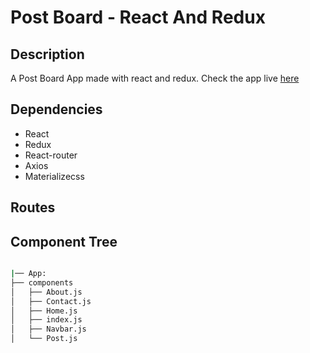 # Post Board -  React And Redux

## Description
A Post Board  App made with react and redux. Check the app live [here](https://ezequielmiranda87.github.io/react-post-board)

## Dependencies
- React
- Redux
- React-router
- Axios
- Materializecss

## Routes

## Component Tree

```bash

|── App:
├── components
│   ├── About.js
│   ├── Contact.js
│   ├── Home.js
│   ├── index.js
│   ├── Navbar.js
│   └── Post.js

```